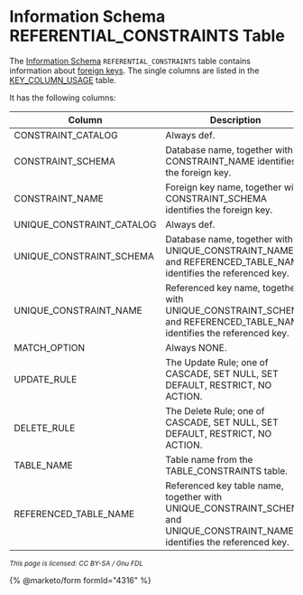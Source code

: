 # Information Schema REFERENTIAL\_CONSTRAINTS Table

The [Information Schema](../) `REFERENTIAL_CONSTRAINTS` table contains information about [foreign keys](../../../../ha-and-performance/optimization-and-tuning/optimization-and-indexes/foreign-keys.md). The single columns are listed in the [KEY\_COLUMN\_USAGE](information-schema-key_column_usage-table.md) table.

It has the following columns:

| Column                      | Description                                                                                                                     |
| --------------------------- | ------------------------------------------------------------------------------------------------------------------------------- |
| CONSTRAINT\_CATALOG         | Always def.                                                                                                                     |
| CONSTRAINT\_SCHEMA          | Database name, together with CONSTRAINT\_NAME identifies the foreign key.                                                       |
| CONSTRAINT\_NAME            | Foreign key name, together with CONSTRAINT\_SCHEMA identifies the foreign key.                                                  |
| UNIQUE\_CONSTRAINT\_CATALOG | Always def.                                                                                                                     |
| UNIQUE\_CONSTRAINT\_SCHEMA  | Database name, together with UNIQUE\_CONSTRAINT\_NAME and REFERENCED\_TABLE\_NAME identifies the referenced key.                |
| UNIQUE\_CONSTRAINT\_NAME    | Referenced key name, together with UNIQUE\_CONSTRAINT\_SCHEMA and REFERENCED\_TABLE\_NAME identifies the referenced key.        |
| MATCH\_OPTION               | Always NONE.                                                                                                                    |
| UPDATE\_RULE                | The Update Rule; one of CASCADE, SET NULL, SET DEFAULT, RESTRICT, NO ACTION.                                                    |
| DELETE\_RULE                | The Delete Rule; one of CASCADE, SET NULL, SET DEFAULT, RESTRICT, NO ACTION.                                                    |
| TABLE\_NAME                 | Table name from the TABLE\_CONSTRAINTS table.                                                                                   |
| REFERENCED\_TABLE\_NAME     | Referenced key table name, together with UNIQUE\_CONSTRAINT\_SCHEMA and UNIQUE\_CONSTRAINT\_NAME identifies the referenced key. |

<sub>_This page is licensed: CC BY-SA / Gnu FDL_</sub>

{% @marketo/form formId="4316" %}
